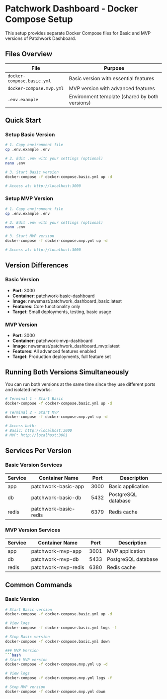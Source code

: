 # Patchwork Dashboard - Docker Compose Setup

This setup provides separate Docker Compose files for Basic and MVP versions of Patchwork Dashboard. 

## Files Overview

| File | Purpose |
|------|---------|
| `docker-compose.basic.yml` | Basic version with essential features |
| `docker-compose.mvp.yml` | MVP version with advanced features |
| `.env.example` | Environment template (shared by both versions) |

## Quick Start

### Setup Basic Version
```bash
# 1. Copy environment file
cp .env.example .env

# 2. Edit .env with your settings (optional)
nano .env

# 3. Start Basic version
docker-compose -f docker-compose.basic.yml up -d

# Access at: http://localhost:3000
```

### Setup MVP Version
```bash
# 1. Copy environment file
cp .env.example .env

# 2. Edit .env with your settings (optional)
nano .env

# 3. Start MVP version
docker-compose -f docker-compose.mvp.yml up -d

# Access at: http://localhost:3000
```

## Version Differences

### Basic Version
- **Port**: 3000
- **Container**: patchwork-basic-dashboard
- **Image**: newsmast/patchwork_dashboard_basic:latest
- **Features**: Core functionality only
- **Target**: Small deployments, testing, basic usage

### MVP Version
- **Port**: 3000
- **Container**: patchwork-mvp-dashboard
- **Image**: newsmast/patchwork_dashboard_mvp:latest
- **Features**: All advanced features enabled
- **Target**: Production deployments, full feature set

## Running Both Versions Simultaneously

You can run both versions at the same time since they use different ports and isolated networks:

```bash
# Terminal 1 - Start Basic
docker-compose -f docker-compose.basic.yml up -d

# Terminal 2 - Start MVP
docker-compose -f docker-compose.mvp.yml up -d

# Access both:
# Basic: http://localhost:3000
# MVP: http://localhost:3001
```

## Services Per Version

### Basic Version Services
| Service | Container Name | Port | Description |
|---------|----------------|------|-------------|
| app | patchwork-basic-app | 3000 | Basic application |
| db | patchwork-basic-db | 5432 | PostgreSQL database |
| redis | patchwork-basic-redis | 6379 | Redis cache |

### MVP Version Services
| Service | Container Name | Port | Description |
|---------|----------------|------|-------------|
| app | patchwork-mvp-app | 3001 | MVP application |
| db | patchwork-mvp-db | 5433 | PostgreSQL database |
| redis | patchwork-mvp-redis | 6380 | Redis cache |

## Common Commands

### Basic Version
```bash
# Start Basic version
docker-compose -f docker-compose.basic.yml up -d

# View logs
docker-compose -f docker-compose.basic.yml logs -f

# Stop Basic version
docker-compose -f docker-compose.basic.yml down

### MVP Version
```bash
# Start MVP version
docker-compose -f docker-compose.mvp.yml up -d

# View logs
docker-compose -f docker-compose.mvp.yml logs -f

# Stop MVP version
docker-compose -f docker-compose.mvp.yml down